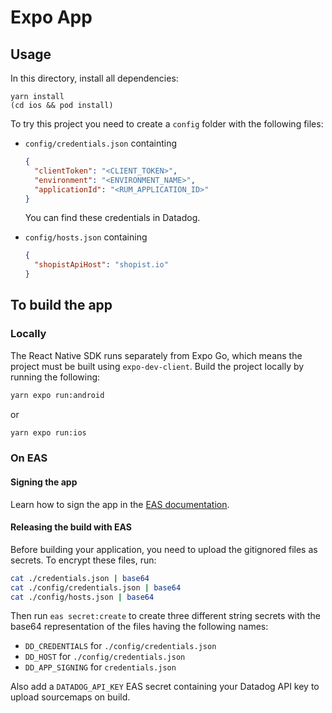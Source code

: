 # Expo App

## Usage

In this directory, install all dependencies:

```shell
yarn install
(cd ios && pod install)
```

To try this project you need to create a `config` folder with the following files:

- `config/credentials.json` containting

  ```json
  {
    "clientToken": "<CLIENT_TOKEN>",
    "environment": "<ENVIRONMENT_NAME>",
    "applicationId": "<RUM_APPLICATION_ID>"
  }
  ```

  You can find these credentials in Datadog.

- `config/hosts.json` containing

  ```json
  {
    "shopistApiHost": "shopist.io"
  }
  ```

## To build the app

### Locally

The React Native SDK runs separately from Expo Go, which means the project must be built using `expo-dev-client`. Build the project locally by running the following:

```sh
yarn expo run:android
```

or

```sh
yarn expo run:ios 
```

### On EAS

#### Signing the app

Learn how to sign the app in the [EAS documentation][1].

#### Releasing the build with EAS

Before building your application, you need to upload the gitignored files as secrets. To encrypt these files, run:

```bash
cat ./credentials.json | base64
cat ./config/credentials.json | base64
cat ./config/hosts.json | base64
```

Then run `eas secret:create` to create three different string secrets with the base64 representation of the files having the following names:

- `DD_CREDENTIALS` for `./config/credentials.json`
- `DD_HOST` for `./config/credentials.json`
- `DD_APP_SIGNING` for `credentials.json`

Also add a `DATADOG_API_KEY` EAS secret containing your Datadog API key to upload sourcemaps on build.

[1]: https://docs.expo.dev/app-signing/app-credentials
